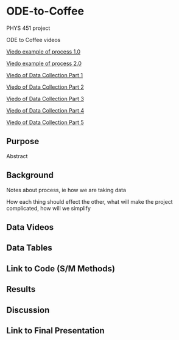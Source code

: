 # ODE-to-Coffee
PHYS 451 project

ODE to Coffee videos

[Viedo example of process 1.0](https://youtu.be/_GIpO3qJrhY)

[Viedo example of process 2.0](https://youtube.com/video/4pXEPVn1PRs/edit)

[Viedo of Data Collection Part 1](https://youtube.com/video/qLpIxDFBlqA/edit)

[Viedo of Data Collection Part 2](https://youtube.com/video/tn8MzaCNbT0/edit)

[Viedo of Data Collection Part 3](https://youtube.com/video/AsgANFPdSac/edit)

[Viedo of Data Collection Part 4](https://youtube.com/video/OQ_mUgMVI8w/edit)

[Viedo of Data Collection Part 5](https://youtu.be/dfNVocLaNUU)

## Purpose
  Abstract
  
## Background

  Notes about process, ie how we are taking data

  How each thing should effect the other, what will make the project complicated, how will we simplify
  
## Data Videos

## Data Tables


## Link to Code (S/M Methods)

## Results

## Discussion

## Link to Final Presentation

